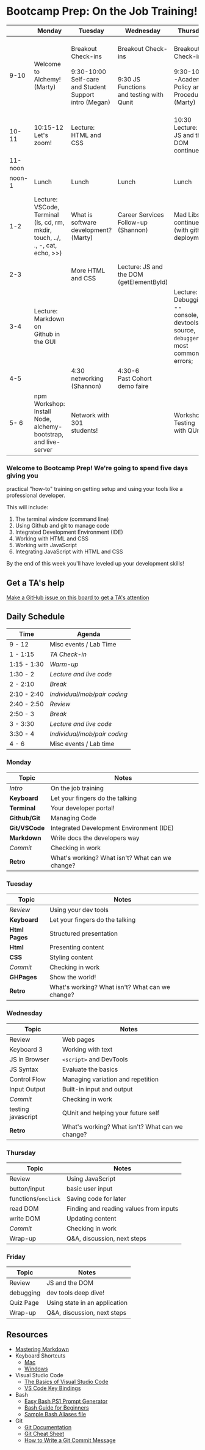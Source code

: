 # Bootcamp Prep: On the Job Training!

|  	| Monday 	| Tuesday 	| Wednesday 	| Thursday 	| Friday 	|
|-----------	|-------------------------------------------------------------------------------------------	|--------------------------------------------------------------------------------------------	|--------------------------------------------------------------------------------	|---------------------------------------------------------------------------------------------	|------------------------------------------------------------------------------------------------	|
| 9-10 	| Welcome to Alchemy! <br>(Marty) 	| Breakout Check-ins<br><br>9:30-10:00 Self-care <br>and Student Support <br>intro (Megan) 	| Breakout Check-ins<br><br><br>9:30 JS Functions <br>and testing with <br>Qunit 	| Breakout Check-ins<br><br>9:30-10:30 -Academic <br>Policy and Procedures <br>(Marty) 	| Breakout Check-ins<br><br>Workshop: About Me page <br>(prompts, state,<br>and control flow) 	|
| 10-11 	| 10:15-12<br>Let's zoom! 	| Lecture: HTML and CSS 	|  	| 10:30 Lecture: <br>JS and the DOM <br>continued 	|  	|
| 11-noon 	|  	|  	|  	|  	|  	|
| noon-1 	| Lunch 	| Lunch 	| Lunch 	| Lunch 	| Lunch 	|
| 1-2 	| Lecture: VSCode, Terminal <br>(ls, cd, rm, mkdir,<br>touch, ../, ., -, cat, <br>echo, >>) 	| What is <br>software development? (Marty)<br> 	| Career Services <br>Follow-up (Shannon)<br><br> 	| Mad Libs continued <br>(with github deployment) 	| Workshop: About Me Page, <br>continued (with github<br>deployment, testing, <br>and branching) 	|
| 2-3 	|  	| More HTML and CSS 	| Lecture: JS and the DOM <br>(getElementById) 	|  	|  	|
| 3-4 	| Lecture: Markdown on <br>Github in the GUI 	|  	|  	| Lecture: Debugging -- <br>console, devtools source, <br>`debugger`, most common <br>errors; 	|  	|
| 4-5 	|  	| 4:30 networking<br>(Shannon) 	| 4:30-6<br>Past Cohort demo faire 	|  	|  	|
| 5- 6 	| npm Workshop: Install <br>Node, alchemy-bootstrap, <br>and live-server 	| Network with 301 <br>students! 	|  	| Workshop: Testing <br>with QUnit 	| Virtual Happy Hour with<br>Alums and Industry<br>Vets! 	|

### Welcome to Bootcamp Prep! We're going to spend five days giving you
practical "how-to" training on getting setup and using your tools like a
professional developer. 

This will include:
1. The terminal window (command line) 
1. Using Github and git to manage code
1. Integrated Development Environment (IDE)
1. Working with HTML and CSS
1. Working with JavaScript
1. Integrating JavaScript with HTML and CSS

By the end of this week you'll have leveled up your development skills!


## Get a TA's help
[Make a GitHub issue on this board to get a TA's attention](https://github.com/alchemycodelab/ta-room-bootcamp)
## Daily Schedule

Time           | Agenda       
---            |---       
9 - 12      | Misc events / Lab Time    
1 - 1:15   | _TA Check-in_ 
1:15 - 1:30   | _Warm-up_
1:30 - 2   | _Lecture and live code_ 
2 - 2:10   | _Break_ 
2:10 - 2:40   | _Individual/mob/pair coding_ 
2:40 - 2:50   | _Review_ 
2:50 - 3   | _Break_ 
3 - 3:30   | _Lecture and live code_
3:30 - 4   | _Individual/mob/pair coding_ 
4 - 6      | Misc events / Lab time

### Monday

Topic | Notes
---|---
_Intro_         | On the job training
**Keyboard**    | Let your fingers do the talking
**Terminal**    | Your developer portal!
**Github/Git**  | Managing Code
**Git/VSCode**  | Integrated Development Environment (IDE)
**Markdown**    | Write docs the developers way
_Commit_        | Checking in work
**Retro**       | What's working? What isn't? What can we change?

### Tuesday

Topic | Notes
---|---
_Review_       | Using your dev tools
**Keyboard**   | Let your fingers do the talking
**Html Pages** | Structured presentation
**Html**       | Presenting content
**CSS**        | Styling content
_Commit_       | Checking in work
**GHPages**    | Show the world!
**Retro**      | What's working? What isn't? What can we change?

### Wednesday

Topic | Notes
---|---
Review          | Web pages
Keyboard 3      | Working with text
JS in Browser   | `<script>` and DevTools 
JS Syntax       | Evaluate the basics
Control Flow    | Managing variation and repetition
Input Output    | Built-in input and output
_Commit_        | Checking in work
testing javascript   | QUnit and helping your future self
**Retro**       | What's working? What isn't? What can we change?

### Thursday  

Topic | Notes
---|---
Review                | Using JavaScript
button/input          | basic user input
functions/`onclick`   | Saving code for later
read DOM              | Finding and reading values from inputs
write DOM             | Updating content
_Commit_              | Checking in work
Wrap-up               | Q&A, discussion, next steps

### Friday  

Topic | Notes
---|---
Review                | JS and the DOM
debugging         | dev tools deep dive!
Quiz Page           | Using state in an application
Wrap-up               | Q&A, discussion, next steps


## Resources
* [Mastering Markdown](https://guides.github.com/features/mastering-markdown/)
* Keyboard Shortcuts
  * [Mac](http://www.danrodney.com/mac/)
  * [Windows](http://www.hongkiat.com/blog/100-keyboard-shortcuts-windows/)
* Visual Studio Code
  * [The Basics of Visual Studio Code](https://code.visualstudio.com/Docs/editor/codebasics)
  * [VS Code Key Bindings](http://www.hongkiat.com/blog/key-binding-management-visual-studio-code/)
* Bash
  * [Easy Bash PS1 Prompt Generator](https://ezprompt.net)
  * [Bash Guide for Beginners](http://tille.garrels.be/training/bash/)
  * [Sample Bash Aliases file](code/bash_aliases.md)
* Git
  * [Git Documentation](https://git-scm.com/docs)
  * [Git Cheat Sheet](https://www.git-tower.com/blog/git-cheat-sheet/)
  * [How to Write a Git Commit Message](http://chris.beams.io/posts/git-commit/)
